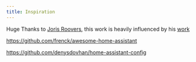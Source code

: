 ```yaml
---
title: Inspiration
---
```


Huge Thanks to [Joris Roovers](https://github.com/jorisroovers), this work is heavily influenced by his [work](https://github.com/jorisroovers/casa)

https://github.com/frenck/awesome-home-assistant

https://github.com/denysdovhan/home-assistant-config